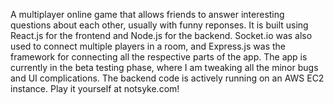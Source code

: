 A multiplayer online game that allows friends to answer interesting questions about each other, usually with funny reponses. It is built using React.js for the frontend and Node.js for the backend. Socket.io was also used to connect multiple players in a room, and Express.js was the framework for connecting all the respective parts of the app. The app is currently in the beta testing phase, where I am tweaking all the minor bugs and UI complications. The backend code is actively running on an AWS EC2 instance. Play it yourself at notsyke.com!
